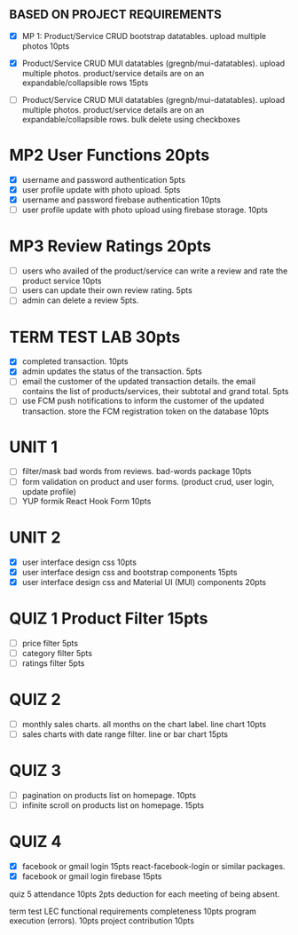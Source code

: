 ## BASED ON PROJECT REQUIREMENTS

- [x]   MP 1: Product/Service CRUD bootstrap datatables. upload multiple photos 10pts

- [x]   Product/Service CRUD MUI datatables (gregnb/mui-datatables). upload multiple photos. product/service details are on an expandable/collapsible rows 15pts 

- [ ]   Product/Service CRUD MUI datatables (gregnb/mui-datatables). upload multiple photos. product/service details are on an expandable/collapsible rows. bulk delete using checkboxes

# MP2 User Functions 20pts

- [x] username and password authentication 5pts 
- [x] user profile update with photo upload. 5pts 
- [x] username and password firebase authentication 10pts
- [ ] user profile update with photo upload using firebase storage. 10pts

# MP3 Review Ratings 20pts

- [ ] users who availed of the product/service can write a review and rate the product service 10pts
- [ ] users can update their own review rating. 5pts
- [ ] admin can delete a review 5pts. 

# TERM TEST LAB 30pts

- [x] completed transaction. 10pts
- [x] admin updates the status of the transaction. 5pts 
- [ ] email the customer of the updated transaction details. the email contains the list of products/services, their subtotal and grand total. 5pts
- [ ] use FCM push notifications to inform the customer of the updated transaction. store the FCM registration token on the database 10pts

# UNIT 1

- [ ] filter/mask bad words from reviews. bad-words package 10pts
- [ ] form validation on product and user forms. (product crud, user login, update profile) 
- [ ] YUP formik React Hook Form 10pts

# UNIT 2

- [x] user interface design css 10pts
- [x] user interface design css and bootstrap components 15pts
- [x] user interface design css and Material UI (MUI) components 20pts

# QUIZ 1 Product Filter 15pts

- [ ] price filter 5pts
- [ ] category filter 5pts 
- [ ] ratings filter 5pts

# QUIZ 2 

- [ ] monthly sales charts. all months on the chart label. line chart 10pts 
- [ ] sales charts with date range filter.  line or bar chart 15pts

# QUIZ 3

- [ ] pagination on products list on homepage. 10pts
- [ ] infinite scroll on products list on homepage. 15pts

# QUIZ 4
- [x] facebook or gmail login 15pts react-facebook-login or similar packages.
- [x] facebook or gmail login firebase 15pts

quiz 5 attendance 10pts
2pts deduction for each meeting of being absent.

term test LEC
functional requirements completeness 10pts
program execution (errors).  10pts
project contribution 10pts